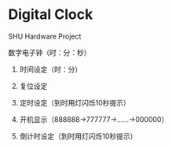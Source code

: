 # Digital Clock
SHU Hardware Project

数字电子钟（时：分：秒）

1. 时间设定（时：分）
2. 复位设定
3. 定时设定（到时用灯闪烁10秒提示）
4. 开机显示（888888->777777->……->000000）

5. 倒计时设定（到时用灯闪烁10秒提示）
